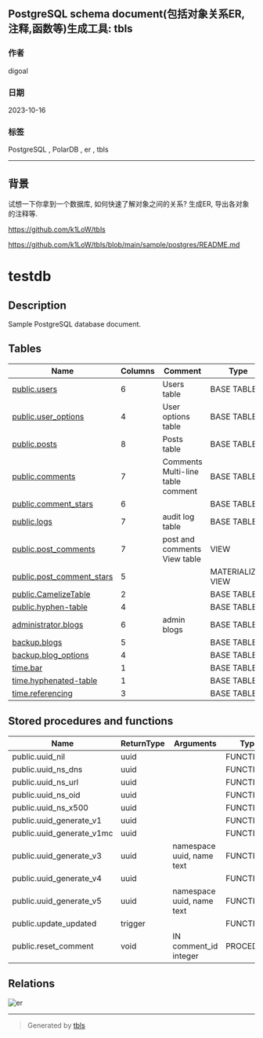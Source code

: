 ## PostgreSQL schema document(包括对象关系ER,注释,函数等)生成工具: tbls   
                    
### 作者                    
digoal                    
                    
### 日期                    
2023-10-16                   
                    
### 标签                    
PostgreSQL , PolarDB , er , tbls           
                    
----                    
                    
## 背景  
试想一下你拿到一个数据库, 如何快速了解对象之间的关系? 生成ER, 导出各对象的注释等.   
  
https://github.com/k1LoW/tbls  
  
https://github.com/k1LoW/tbls/blob/main/sample/postgres/README.md  
  
# testdb  
  
## Description  
  
Sample PostgreSQL database document.  
  
## Tables  
  
| Name | Columns | Comment | Type |  
| ---- | ------- | ------- | ---- |  
| [public.users](public.users.md) | 6 | Users table | BASE TABLE |  
| [public.user_options](public.user_options.md) | 4 | User options table | BASE TABLE |  
| [public.posts](public.posts.md) | 8 | Posts table | BASE TABLE |  
| [public.comments](public.comments.md) | 7 | Comments<br>Multi-line<br>table<br>comment | BASE TABLE |  
| [public.comment_stars](public.comment_stars.md) | 6 |  | BASE TABLE |  
| [public.logs](public.logs.md) | 7 | audit log table | BASE TABLE |  
| [public.post_comments](public.post_comments.md) | 7 | post and comments View table | VIEW |  
| [public.post_comment_stars](public.post_comment_stars.md) | 5 |  | MATERIALIZED VIEW |  
| [public.CamelizeTable](public.CamelizeTable.md) | 2 |  | BASE TABLE |  
| [public.hyphen-table](public.hyphen-table.md) | 4 |  | BASE TABLE |  
| [administrator.blogs](administrator.blogs.md) | 6 | admin blogs | BASE TABLE |  
| [backup.blogs](backup.blogs.md) | 5 |  | BASE TABLE |  
| [backup.blog_options](backup.blog_options.md) | 4 |  | BASE TABLE |  
| [time.bar](time.bar.md) | 1 |  | BASE TABLE |  
| [time.hyphenated-table](time.hyphenated-table.md) | 1 |  | BASE TABLE |  
| [time.referencing](time.referencing.md) | 3 |  | BASE TABLE |  
  
## Stored procedures and functions  
  
| Name | ReturnType | Arguments | Type |  
| ---- | ------- | ------- | ---- |  
| public.uuid_nil | uuid |  | FUNCTION |  
| public.uuid_ns_dns | uuid |  | FUNCTION |  
| public.uuid_ns_url | uuid |  | FUNCTION |  
| public.uuid_ns_oid | uuid |  | FUNCTION |  
| public.uuid_ns_x500 | uuid |  | FUNCTION |  
| public.uuid_generate_v1 | uuid |  | FUNCTION |  
| public.uuid_generate_v1mc | uuid |  | FUNCTION |  
| public.uuid_generate_v3 | uuid | namespace uuid, name text | FUNCTION |  
| public.uuid_generate_v4 | uuid |  | FUNCTION |  
| public.uuid_generate_v5 | uuid | namespace uuid, name text | FUNCTION |  
| public.update_updated | trigger |  | FUNCTION |  
| public.reset_comment | void | IN comment_id integer | PROCEDURE |  
  
## Relations  
  
![er](https://github.com/k1LoW/tbls/tree/main/sample/postgres/schema.svg)  
  
---  
  
> Generated by [tbls](https://github.com/k1LoW/tbls)  
  
